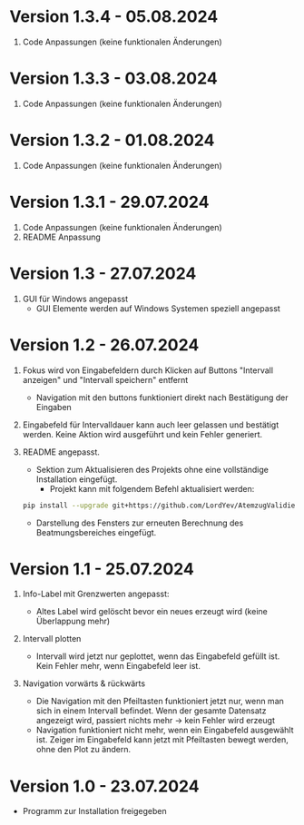 # Version 1.3.4 - 05.08.2024
1. Code Anpassungen (keine funktionalen Änderungen)

# Version 1.3.3 - 03.08.2024
1. Code Anpassungen (keine funktionalen Änderungen)

# Version 1.3.2 - 01.08.2024
1. Code Anpassungen (keine funktionalen Änderungen)

# Version 1.3.1 - 29.07.2024
1. Code Anpassungen (keine funktionalen Änderungen)
2. README Anpassung

# Version 1.3 - 27.07.2024
1. GUI für Windows angepasst
   - GUI Elemente werden auf Windows Systemen speziell angepasst

# Version 1.2 - 26.07.2024
1. Fokus wird von Eingabefeldern durch Klicken auf Buttons "Intervall anzeigen" und "Intervall speichern" entfernt
   - Navigation mit den buttons funktioniert direkt nach Bestätigung der Eingaben

2. Eingabefeld für Intervalldauer kann auch leer gelassen und bestätigt werden. Keine Aktion wird ausgeführt und kein Fehler generiert.

3. README angepasst.
   - Sektion zum Aktualisieren des Projekts ohne eine vollständige Installation eingefügt.
     - Projekt kann mit folgendem Befehl aktualisiert werden:
   ```bash
   pip install --upgrade git+https://github.com/LordYev/AtemzugValidierungPYTHON
   ```
   - Darstellung des Fensters zur erneuten Berechnung des Beatmungsbereiches eingefügt.

# Version 1.1 - 25.07.2024
1. Info-Label mit Grenzwerten angepasst:
    - Altes Label wird gelöscht bevor ein neues erzeugt wird (keine Überlappung mehr)
  
2. Intervall plotten
    - Intervall wird jetzt nur geplottet, 
  wenn das Eingabefeld gefüllt ist. 
  Kein Fehler mehr, wenn Eingabefeld leer ist.

3. Navigation vorwärts & rückwärts
    - Die Navigation mit den Pfeiltasten funktioniert jetzt nur, 
  wenn man sich in einem Intervall befindet. 
  Wenn der gesamte Datensatz angezeigt wird, passiert nichts mehr → 
  kein Fehler wird erzeugt
    - Navigation funktioniert nicht mehr, 
  wenn ein Eingabefeld ausgewählt ist. 
  Zeiger im Eingabefeld kann jetzt mit Pfeiltasten bewegt werden, 
  ohne den Plot zu ändern.

# Version 1.0 - 23.07.2024
- Programm zur Installation freigegeben